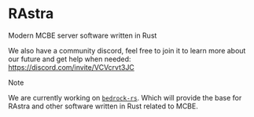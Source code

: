 # RAstra
Modern MCBE server software written in Rust

We also have a community discord, feel free to join it to learn more about our future and get help when needed: https://discord.com/invite/VCVcrvt3JC

> [!NOTE]
> We are currently working on [`bedrock-rs`](https://github.com/Adrian8115/bedrock-rs).
> Which will provide the base for RAstra and other software written in Rust related to MCBE.

